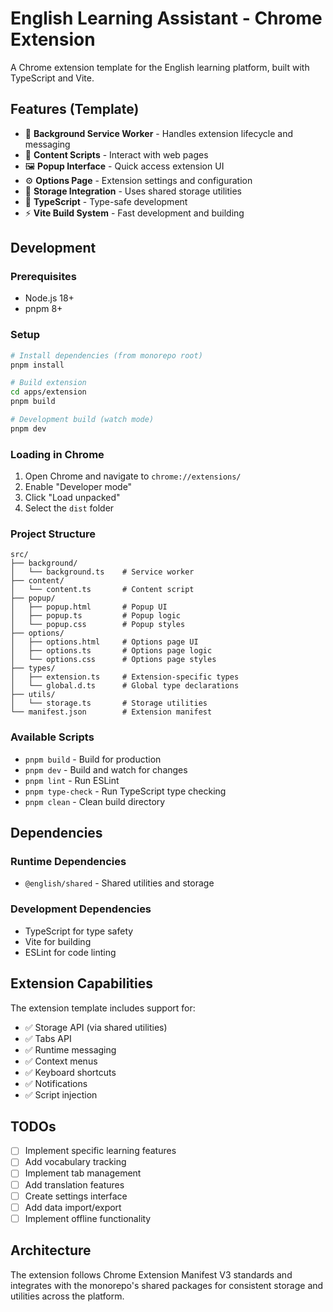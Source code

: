 # English Learning Assistant - Chrome Extension

A Chrome extension template for the English learning platform, built with TypeScript and Vite.

## Features (Template)

- 🎯 **Background Service Worker** - Handles extension lifecycle and messaging
- 📄 **Content Scripts** - Interact with web pages
- 🖼️ **Popup Interface** - Quick access extension UI
- ⚙️ **Options Page** - Extension settings and configuration
- 💾 **Storage Integration** - Uses shared storage utilities
- 🔧 **TypeScript** - Type-safe development
- ⚡ **Vite Build System** - Fast development and building

## Development

### Prerequisites

- Node.js 18+
- pnpm 8+

### Setup

```bash
# Install dependencies (from monorepo root)
pnpm install

# Build extension
cd apps/extension
pnpm build

# Development build (watch mode)
pnpm dev
```

### Loading in Chrome

1. Open Chrome and navigate to `chrome://extensions/`
2. Enable "Developer mode"
3. Click "Load unpacked"
4. Select the `dist` folder

### Project Structure

```
src/
├── background/
│   └── background.ts    # Service worker
├── content/
│   └── content.ts       # Content script
├── popup/
│   ├── popup.html       # Popup UI
│   ├── popup.ts         # Popup logic
│   └── popup.css        # Popup styles
├── options/
│   ├── options.html     # Options page UI
│   ├── options.ts       # Options page logic
│   └── options.css      # Options page styles
├── types/
│   ├── extension.ts     # Extension-specific types
│   └── global.d.ts      # Global type declarations
├── utils/
│   └── storage.ts       # Storage utilities
└── manifest.json        # Extension manifest
```

### Available Scripts

- `pnpm build` - Build for production
- `pnpm dev` - Build and watch for changes
- `pnpm lint` - Run ESLint
- `pnpm type-check` - Run TypeScript type checking
- `pnpm clean` - Clean build directory

## Dependencies

### Runtime Dependencies
- `@english/shared` - Shared utilities and storage

### Development Dependencies
- TypeScript for type safety
- Vite for building
- ESLint for code linting

## Extension Capabilities

The extension template includes support for:

- ✅ Storage API (via shared utilities)
- ✅ Tabs API
- ✅ Runtime messaging
- ✅ Context menus
- ✅ Keyboard shortcuts
- ✅ Notifications
- ✅ Script injection

## TODOs

- [ ] Implement specific learning features
- [ ] Add vocabulary tracking
- [ ] Implement tab management
- [ ] Add translation features
- [ ] Create settings interface
- [ ] Add data import/export
- [ ] Implement offline functionality

## Architecture

The extension follows Chrome Extension Manifest V3 standards and integrates with the monorepo's shared packages for consistent storage and utilities across the platform.